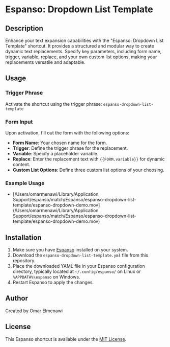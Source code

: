 # Espanso: Dropdown List Template

## Description

Enhance your text expansion capabilities with the "Espanso: Dropdown List Template" shortcut. It provides a structured and modular way to create dynamic text replacements. Specify key parameters, including form name, trigger, variable, replace, and your own custom list options, making your replacements versatile and adaptable.


## Usage

### Trigger Phrase

Activate the shortcut using the trigger phrase: `espanso-dropdown-list-template`

### Form Input

Upon activation, fill out the form with the following options:

* **Form Name**: Your chosen name for the form.
* **Trigger**: Define the trigger phrase for the replacement.
* **Variable**: Specify a placeholder variable.
* **Replace**: Enter the replacement text with `{{FORM.variable}}` for dynamic content.
* **Custom List Options**: Define three custom list options of your choosing.

### Example Usage

* [/Users/omarmenawi/Library/Application Support/espanso/match/Espanso/espanso-dropdown-list-template/espanso-dropdown-demo.mov](/Users/omarmenawi/Library/Application Support/espanso/match/Espanso/espanso-dropdown-list-template/espanso-dropdown-demo.mov)

## Installation


1. Make sure you have [Espanso](https://espanso.org/) installed on your system.
2. Download the `espanso-dropdown-list-template.yml` file from this repository.
3. Place the downloaded YAML file in your Espanso configuration directory, typically located at `~/.config/espanso/` on Linux or `%APPDATA%\espanso` on Windows.
4. Restart Espanso to apply the changes.

## Author

Created by Omar Elmenawi

## License

This Espanso shortcut is available under the [MIT License](LICENSE).


